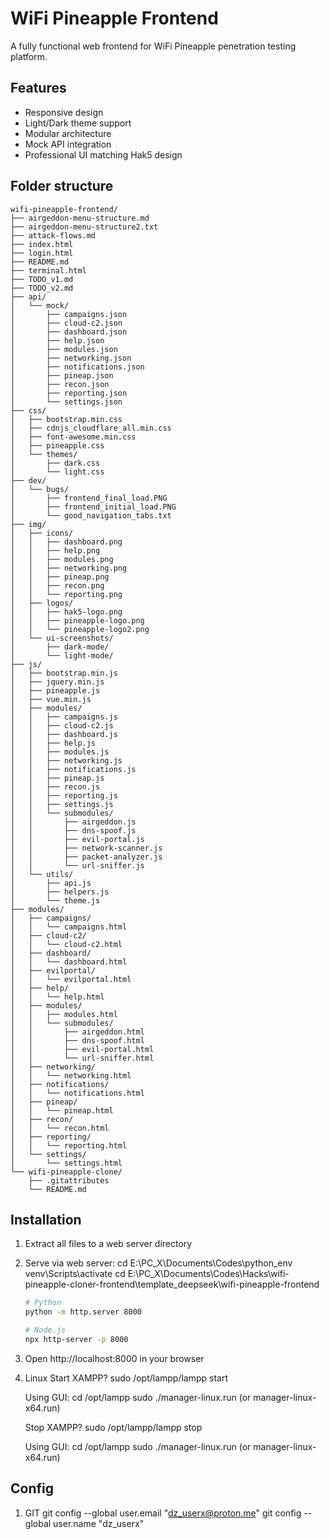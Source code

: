 # WiFi Pineapple Frontend

A fully functional web frontend for WiFi Pineapple penetration testing platform.

## Features

- Responsive design
- Light/Dark theme support
- Modular architecture
- Mock API integration
- Professional UI matching Hak5 design

## Folder structure

```
wifi-pineapple-frontend/
├── airgeddon-menu-structure.md
├── airgeddon-menu-structure2.txt
├── attack-flows.md
├── index.html
├── login.html
├── README.md
├── terminal.html
├── TODO_v1.md
├── TODO_v2.md
├── api/
│   └── mock/
│       ├── campaigns.json
│       ├── cloud-c2.json
│       ├── dashboard.json
│       ├── help.json
│       ├── modules.json
│       ├── networking.json
│       ├── notifications.json
│       ├── pineap.json
│       ├── recon.json
│       ├── reporting.json
│       └── settings.json
├── css/
│   ├── bootstrap.min.css
│   ├── cdnjs_cloudflare_all.min.css
│   ├── font-awesome.min.css
│   ├── pineapple.css
│   └── themes/
│       ├── dark.css
│       └── light.css
├── dev/
│   └── bugs/
│       ├── frontend_final_load.PNG
│       ├── frontend_initial_load.PNG
│       └── good_navigation_tabs.txt
├── img/
│   ├── icons/
│   │   ├── dashboard.png
│   │   ├── help.png
│   │   ├── modules.png
│   │   ├── networking.png
│   │   ├── pineap.png
│   │   ├── recon.png
│   │   └── reporting.png
│   ├── logos/
│   │   ├── hak5-logo.png
│   │   ├── pineapple-logo.png
│   │   └── pineapple-logo2.png
│   └── ui-screenshots/
│       ├── dark-mode/
│       └── light-mode/
├── js/
│   ├── bootstrap.min.js
│   ├── jquery.min.js
│   ├── pineapple.js
│   ├── vue.min.js
│   ├── modules/
│   │   ├── campaigns.js
│   │   ├── cloud-c2.js
│   │   ├── dashboard.js
│   │   ├── help.js
│   │   ├── modules.js
│   │   ├── networking.js
│   │   ├── notifications.js
│   │   ├── pineap.js
│   │   ├── recon.js
│   │   ├── reporting.js
│   │   ├── settings.js
│   │   └── submodules/
│   │       ├── airgeddon.js
│   │       ├── dns-spoof.js
│   │       ├── evil-portal.js
│   │       ├── network-scanner.js
│   │       ├── packet-analyzer.js
│   │       └── url-sniffer.js
│   └── utils/
│       ├── api.js
│       ├── helpers.js
│       └── theme.js
├── modules/
│   ├── campaigns/
│   │   └── campaigns.html
│   ├── cloud-c2/
│   │   └── cloud-c2.html
│   ├── dashboard/
│   │   └── dashboard.html
│   ├── evilportal/
│   │   └── evilportal.html
│   ├── help/
│   │   └── help.html
│   ├── modules/
│   │   ├── modules.html
│   │   └── submodules/
│   │       ├── airgeddon.html
│   │       ├── dns-spoof.html
│   │       ├── evil-portal.html
│   │       └── url-sniffer.html
│   ├── networking/
│   │   └── networking.html
│   ├── notifications/
│   │   └── notifications.html
│   ├── pineap/
│   │   └── pineap.html
│   ├── recon/
│   │   └── recon.html
│   ├── reporting/
│   │   └── reporting.html
│   └── settings/
│       └── settings.html
└── wifi-pineapple-clone/
    ├── .gitattributes
    └── README.md
```

## Installation

1. Extract all files to a web server directory
2. Serve via web server:
   cd E:\PC_X\Documents\Codes\python_env
   venv\Scripts\activate
   cd E:\PC_X\Documents\Codes\Hacks\wifi-pineapple-cloner-frontend\template_deepseek\wifi-pineapple-frontend

   ```bash
   # Python
   python -m http.server 8000
   
   # Node.js
   npx http-server -p 8000

3. Open http://localhost:8000 in your browser

4. Linux
    Start XAMPP?
    sudo /opt/lampp/lampp start

    Using GUI:
    cd /opt/lampp
    sudo ./manager-linux.run (or manager-linux-x64.run)
			  
    Stop XAMPP?
    sudo /opt/lampp/lampp stop

    Using GUI:
    cd /opt/lampp
    sudo ./manager-linux.run (or manager-linux-x64.run)

## Config

1. GIT
  git config --global user.email "dz_userx@proton.me"
  git config --global user.name "dz_userx"